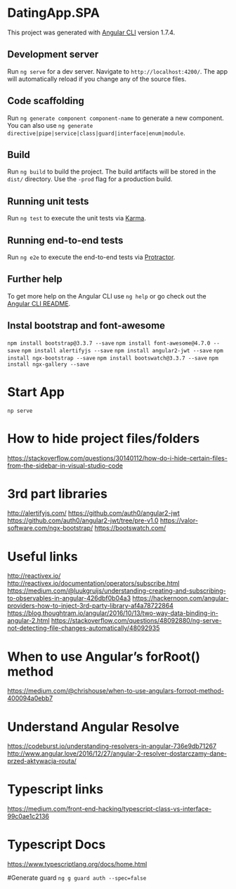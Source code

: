 # DatingApp.SPA

This project was generated with [Angular CLI](https://github.com/angular/angular-cli) version 1.7.4.

## Development server

Run `ng serve` for a dev server. Navigate to `http://localhost:4200/`. The app will automatically reload if you change any of the source files.

## Code scaffolding

Run `ng generate component component-name` to generate a new component. You can also use `ng generate directive|pipe|service|class|guard|interface|enum|module`.

## Build

Run `ng build` to build the project. The build artifacts will be stored in the `dist/` directory. Use the `-prod` flag for a production build.

## Running unit tests

Run `ng test` to execute the unit tests via [Karma](https://karma-runner.github.io).

## Running end-to-end tests

Run `ng e2e` to execute the end-to-end tests via [Protractor](http://www.protractortest.org/).

## Further help

To get more help on the Angular CLI use `ng help` or go check out the [Angular CLI README](https://github.com/angular/angular-cli/blob/master/README.md).

## Instal bootstrap and font-awesome
`npm install bootstrap@3.3.7 --save`
`npm install font-awesome@4.7.0 --save`
`npm install alertifyjs --save` 
`npm install angular2-jwt --save`
`npm install ngx-bootstrap --save`
`npm install bootswatch@3.3.7 --save`
`npm install ngx-gallery --save`



# Start App
`np serve`

# How to hide project files/folders
https://stackoverflow.com/questions/30140112/how-do-i-hide-certain-files-from-the-sidebar-in-visual-studio-code

# 3rd part libraries
http://alertifyjs.com/
https://github.com/auth0/angular2-jwt
https://github.com/auth0/angular2-jwt/tree/pre-v1.0
https://valor-software.com/ngx-bootstrap/
https://bootswatch.com/

# Useful links
http://reactivex.io/
http://reactivex.io/documentation/operators/subscribe.html
https://medium.com/@luukgruijs/understanding-creating-and-subscribing-to-observables-in-angular-426dbf0b04a3
https://hackernoon.com/angular-providers-how-to-inject-3rd-party-library-af4a78722864
https://blog.thoughtram.io/angular/2016/10/13/two-way-data-binding-in-angular-2.html
https://stackoverflow.com/questions/48092880/ng-serve-not-detecting-file-changes-automatically/48092935

# When to use Angular’s forRoot() method
https://medium.com/@chrishouse/when-to-use-angulars-forroot-method-400094a0ebb7

# Understand Angular Resolve
https://codeburst.io/understanding-resolvers-in-angular-736e9db71267
http://www.angular.love/2016/12/27/angular-2-resolver-dostarczamy-dane-przed-aktywacja-routa/

# Typescript links
https://medium.com/front-end-hacking/typescript-class-vs-interface-99c0ae1c2136

# Typescript Docs
https://www.typescriptlang.org/docs/home.html

#Generate guard
`ng g guard auth --spec=false`
